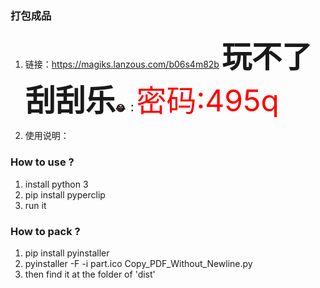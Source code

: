 ### 打包成品
1. 链接：https://magiks.lanzous.com/b06s4m82b
<font size =  '8' face ="楷体"><b>玩不了刮刮乐</b></font><font color = 'yello'><b>:joy: ：</b></font><font color = 'red' size = '10'>密码:495q</font>

2. 使用说明：
### How to use ?
1. install python 3
2. pip install pyperclip
3. run it

### How to pack ?
1. pip install pyinstaller
2. pyinstaller -F -i part.ico Copy_PDF_Without_Newline.py
3. then find it at the folder of 'dist'
